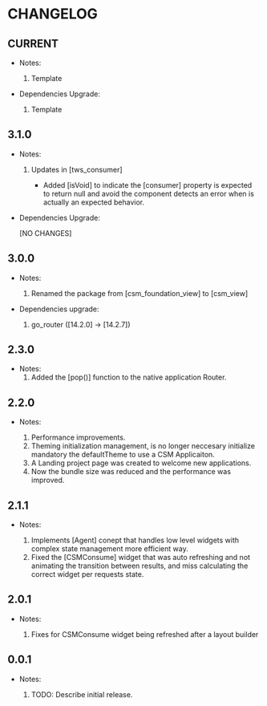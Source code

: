 # CHANGELOG

## CURRENT

- Notes:

    1. Template

- Dependencies Upgrade:

    1. Template

## 3.1.0

- Notes:

    1. Updates in [tws_consumer]

        - Added [isVoid] to indicate the [consumer] property is expected to return null and avoid the component
        detects an error when is actually an expected behavior.

- Dependencies Upgrade:

    [NO CHANGES]

## 3.0.0

- Notes:

    1. Renamed the package from [csm_foundation_view] to [csm_view]

- Dependencies upgrade:

    1. go_router ([14.2.0] -> [14.2.7])

## 2.3.0

- Notes:
    1. Added the [pop()] function to the native application Router.

## 2.2.0

- Notes:

    1. Performance improvements.
    2. Theming initialization management, is no longer neccesary initialize mandatory the defaultTheme to use a CSM Applicaiton.
    3. A Landing project page was created to welcome new applications.
    4. Now the bundle size was reduced and the performance was improved.

## 2.1.1

- Notes:

    1. Implements [Agent] conept that handles low level widgets with complex state management more efficient way.
    2. Fixed the [CSMConsume] widget that was auto refreshing and not animating the transition between results, and miss calculating the correct widget per requests state.

## 2.0.1

- Notes:

    1. Fixes for CSMConsume widget being refreshed after a layout builder

## 0.0.1

- Notes:

    1. TODO: Describe initial release.
